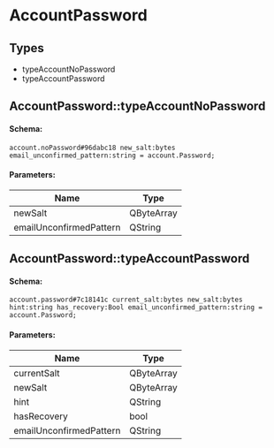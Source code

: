 # AccountPassword

## Types

* typeAccountNoPassword
* typeAccountPassword

## AccountPassword::typeAccountNoPassword

#### Schema:

`account.noPassword#96dabc18 new_salt:bytes email_unconfirmed_pattern:string = account.Password;`

#### Parameters:

|Name|Type|
|----|----|
|newSalt|QByteArray|
|emailUnconfirmedPattern|QString|

## AccountPassword::typeAccountPassword

#### Schema:

`account.password#7c18141c current_salt:bytes new_salt:bytes hint:string has_recovery:Bool email_unconfirmed_pattern:string = account.Password;`

#### Parameters:

|Name|Type|
|----|----|
|currentSalt|QByteArray|
|newSalt|QByteArray|
|hint|QString|
|hasRecovery|bool|
|emailUnconfirmedPattern|QString|

